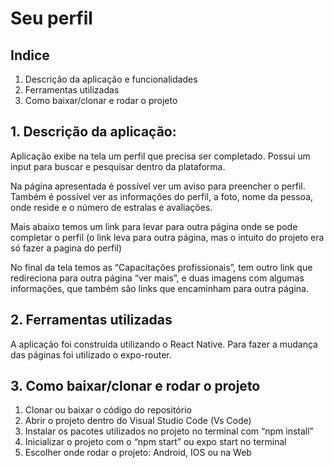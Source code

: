 # Seu perfil

## Indice
1. Descrição da aplicação e funcionalidades
2. Ferramentas utilizadas
4. Como baixar/clonar e rodar o projeto

## 1. Descrição da aplicação:
Aplicação exibe na tela um perfil que precisa ser completado. Possui um input para buscar e pesquisar dentro da plataforma. 

Na página apresentada é possível ver um aviso para preencher o perfil. Também é possível ver as informações do perfil, a foto, nome da pessoa, onde reside e o número de estralas e avaliações.

Mais abaixo temos um link para levar para outra página onde se pode completar o perfil (o link leva para outra página, mas o intuito do projeto era só fazer a pagina do perfil)

No final da tela temos as “Capacitações profissionais”, tem outro link que redireciona para outra página “ver mais”, e duas imagens com algumas informações, que também são links que encaminham para outra página.

## 2. Ferramentas utilizadas
A aplicação foi construída utilizando o React Native. Para fazer a mudança das páginas foi utilizado o expo-router.

## 3. Como baixar/clonar e rodar o projeto
1.	Clonar ou baixar o código do repositório
2.	Abrir o projeto dentro do Visual Studio Code (Vs Code)
3.	Instalar os pacotes utilizados no projeto no terminal com “npm install”
4.	Inicializar o projeto com o “npm start”  ou expo start no terminal
5.	Escolher onde rodar o projeto: Android, IOS ou na Web
